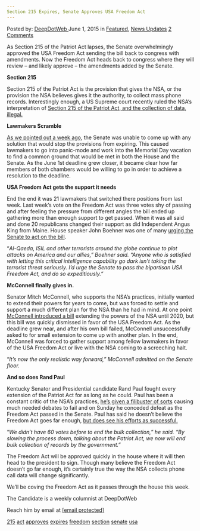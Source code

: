```yaml
---
Section 215 Expires, Senate Approves USA Freedom Act
---
```

<article class="post-listing post-10517 post type-post status-publish format-standard has-post-thumbnail hentry  tag-2897 tag-act tag-approves tag-expires tag-freedom tag-section tag-senate tag-usa">
    <div class="post-inner">
        <span>Posted by: <a href="https://www.deepdotweb.com/author/admin/" title="">DeepDotWeb </a></span>
    <span>June 1, 2015</span>
    <span>in <a href="https://www.deepdotweb.com/category/deepdot-news/" rel="category tag">Featured</a>, <a href="https://www.deepdotweb.com/category/news-updates/" rel="category tag">News Updates</a></span>
    <span><a href="https://www.deepdotweb.com/2015/06/01/section-215-expires-senate-approves-usa-freedom-act/#comments">2 Comments</a></span>
    </p>
    <div class="clear"></div>
    <div class="entry">
    <p>As Section 215 of the Patriot Act lapses, the Senate overwhelmingly approved the USA Freedom Act sending the bill back to congress with amendments. Now the Freedom Act heads back to congress where they will review – and likely approve – the amendments added by the Senate.</p>
    <p><strong>Section 215</strong></p>
    <p>Section 215 of the Patriot Act is the provision that gives the NSA, or the provision the NSA believes gives it the authority, to collect mass phone records. Interestingly enough, a US Supreme court recently ruled the NSA&#8217;s interpretation of <a href="http://www.washingtonpost.com/world/national-security/appeals-court-rules-nsa-record-collection-violates-patriot-act/2015/05/07/c4fabfb8-f4bf-11e4-bcc4-e8141e5eb0c9_story.html" target="_blank">Section 215 of the Patriot Act, and the collection of data, illegal.</a></p>
    <p><strong>Lawmakers Scramble</strong></p>
    <p><a href="http://www.deepdotweb.com/2015/05/26/nsa-mass-phone-collection-winding-down-as-senate-fails-to-find-a-solution/" target="_blank">As we pointed out a week ago</a>, the Senate was unable to come up with any solution that would stop the provisions from expiring. This caused lawmakers to go into panic-mode and work into the Memorial Day vacation to find a common ground that would be met in both the House and the Senate. As the June 1st deadline grew closer, it became clear how far members of both chambers would be willing to go in order to achieve a resolution to the deadline.</p>
    <p><strong>USA Freedom Act gets the support it needs</strong></p>
    <p>End the end it was 21 lawmakers that switched there positions from last week. Last week&#8217;s vote on the Freedom Act was three votes shy of passing and after feeling the pressure from different angles the bill ended up gathering more than enough support to get passed. When it was all said and done 20 republicans changed their support as did Independent Angus King from Maine. House speaker John Boehner was one of many <a href="http://www.washingtonpost.com/world/national-security/some-nsa-surveillance-powers-set-to-expire-sunday-unless-senate-acts/2015/05/31/42f215a2-066c-11e5-a428-c984eb077d4e_story.html" target="_blank">urging the Senate to act on the bill</a>.</p>
    <p>“<em>Al-Qaeda, ISIL and other terrorists around the globe continue to plot attacks on America and our allies,” Boehner said. “Anyone who is satisfied with letting this critical intelligence capability go dark isn’t taking the terrorist threat seriously. I’d urge the Senate to pass the bipartisan USA Freedom Act, and do so expeditiously.”</em></p>
    <p><strong>McConnell finally gives in. </strong></p>
    <p>Senator Mitch McConnell, who supports the NSA&#8217;s practices, initially wanted to extend their powers for years to come, but was forced to settle and support a much different plan for the NSA than he had in mind. At one point <a href="http://www.deepdotweb.com/2015/04/24/mcconnell-introduces-a-bill-to-expand-nsa-until-2020/" target="_blank">McConnell introduced a bill</a> extending the powers of the NSA until 2020, but this bill was quickly dismissed in favor of the USA Freedom Act. As the deadline grew near, and after his own bill failed, McConnell unsuccessfully asked to for small extension to come up with another plan. In the end, McConnell was forced to gather support among fellow lawmakers in favor of the USA Freedom Act or live with the NSA coming to a screeching halt.</p>
    <p>“<em>It’s now the only realistic way forward,” McConnell admitted on the Senate floor.</em></p>
    <p><strong>And so does Rand Paul</strong></p>
    <p>Kentucky Senator and Presidential candidate Rand Paul fought every extension of the Patriot Act for as long as he could. Paul has been a constant critic of the NSA&#8217;s practices, <a href="http://www.cnn.com/2015/05/20/politics/rand-paul-filibuster-patriot-act-nsa-surveillance/" target="_blank">he&#8217;s given a filibuster of sorts</a> causing much needed debates to fail and <span class="aBn" tabindex="0" data-term="goog_616626418"><span class="aQJ">on Sunday</span></span> he conceded defeat as the Freedom Act passed in the Senate. Paul has said he doesn&#8217;t believe the Freedom Act goes far enough, <a href="http://thehill.com/policy/national-security/243575-senate-advances-nsa-reform-but-program-to-lapse-at-midnight" target="_blank">but does see his efforts as successful. </a></p>
    <p>“<em>We didn&#8217;t have 60 votes before to end the bulk collection,” he said. “By slowing the process down, talking about the Patriot Act, we now will end bulk collection of records by the government.”</em></p>
    <p>The Freedom Act will be approved quickly in the house where it will then head to the president to sign. Though many believe the Freedom Act doesn&#8217;t go far enough, it&#8217;s certainly true the way the NSA collects phone call data will change significantly.</p>
    <p>We&#8217;ll be coving the Freedom Act as it passes through the house this week.</p>
    <p>The Candidate is a weekly columnist at DeepDotWeb</p>
    <p>Reach him by email at <a href="/cdn-cgi/l/email-protection#12667a7771737c767b76736677527d62777c7f737b7e707d6a3c7d6075" target="_blank"><span class="__cf_email__" data-cfemail="582c303d3b39363c313c392c3d1837283d36353931343a372076372a3f">[email&#160;protected]</span></a></p>
    </div>
    <a href="https://www.deepdotweb.com/tag/215/" rel="tag">215</a> <a href="https://www.deepdotweb.com/tag/act/" rel="tag">act</a> <a href="https://www.deepdotweb.com/tag/approves/" rel="tag">approves</a> <a href="https://www.deepdotweb.com/tag/expires/" rel="tag">expires</a> <a href="https://www.deepdotweb.com/tag/freedom/" rel="tag">freedom</a> <a href="https://www.deepdotweb.com/tag/section/" rel="tag">section</a> <a href="https://www.deepdotweb.com/tag/senate/" rel="tag">senate</a> <a href="https://www.deepdotweb.com/tag/usa/" rel="tag">usa</a></span> <span style="display:none" class="updated">2015-06-01</span>
    <div style="display:none" class="vcard author" itemprop="author" itemscope itemtype="http://schema.org/Person"><strong class="fn" itemprop="name">
    </div>
</article>


